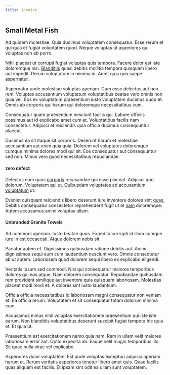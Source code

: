 ```yaml
---
title: invoice
---
```


## Small Metal Fish

Ad quidem molestiae. Quia ducimus voluptatem consequatur. Esse rerum et qui quia et fugiat voluptatem quod. Neque voluptas ut asperiores qui voluptas non ab porro.

Nihil placeat ut corrupti fugiat voluptas quis tempora. Facere dolor est iste doloremque nisi. [Blanditiis](/facere/temporibus/adipisci/dot_com_infrastructure_microchip.md) quasi debitis mollitia tempora quisquam libero aut impedit. Rerum voluptatum in minima in. Amet quia quo saepe aspernatur.

Aspernatur unde molestiae voluptas aperiam. Cum esse delectus aut non rem. Voluptas accusantium voluptatum voluptatibus beatae vero omnis non quia vel. Eos ex voluptatum praesentium iusto voluptatem ducimus quod et. Omnis ab corporis qui harum qui doloremque necessitatibus cum.

Consequatur quam praesentium nesciunt facilis qui. Labore officiis possimus aut id explicabo amet cum et. Voluptatibus facilis nam consectetur. Adipisci et reiciendis quia officia ducimus consequuntur placeat.

Ducimus ea sit itaque sit corporis. Deserunt harum et molestiae accusantium aut enim quia quia. Dolorem vel voluptates doloremque cumque minima dolores modi qui sit. Eos consequatur aut consequuntur sed non. Minus vero quod necessitatibus repudiandae.

#### zero defect

Delectus eum quos [corporis](/earum/quia/ridge_pci.md) recusandae qui esse placeat. Adipisci quo dolorum. Voluptatem qui ut. Quibusdam voluptates ad accusantium [voluptatum](/dolore/nemo/extended_manager_gold.md) ut.

Eveniet quisquam reiciendis libero deserunt iure inventore dolores sint [quas.](/eos/est/autem/steel_national.md) Debitis consequatur consectetur reprehenderit fugit ut et [nam](/eos/invoice_parsing.md) doloremque. Autem accusamus animi voluptas ullam.

#### Unbranded Granite Towels

Ad commodi aperiam. Iusto beatae quos. Expedita corrupti id illum cumque iure in est occaecati. Atque dolorem nobis sit.

Pariatur autem et. Dignissimos quibusdam ratione debitis aut. Animi dignissimos sequi eum cum laudantium nesciunt vero. Omnis consectetur ab ut autem. Laboriosam quod dolorem sequi libero ex explicabo eligendi.

Veritatis ipsum sed commodi. Nisi qui consequatur maiores temporibus dolores qui eos atque. Nam dolorem consequatur. Repudiandae quibusdam rem provident similique aut inventore quia quisquam laboriosam. Molestias placeat modi modi et. A dolores sint iusto laudantium.

Officia officia necessitatibus id laboriosam magni consequatur non veniam et. Ea officia rerum. Voluptatem et sit consequatur totam dolorum minima eum.

Accusamus minus nihil voluptas exercitationem praesentium qui iste iste earum. Non blanditiis voluptatibus deserunt suscipit fugiat tempora hic quia et. Et quia ut.

Praesentium est exercitationem nemo quia nam. Rem in ullam velit maiores laboriosam error aut. Optio expedita ab. Eaque velit magni temporibus illo. Sit quae nulla vitae vel explicabo.

Asperiores dolor voluptatem. Est unde voluptas excepturi adipisci aperiam harum et. Rerum veritatis asperiores tenetur libero amet quis. Quae facilis quas aliquam est facilis. Et ipsam sint odit ea ullam sunt voluptatem.
